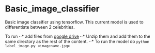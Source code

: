 # Basic_image_classifier
Basic image classifier using tensorflow. 
This current model is used to differentiate between 2 celebrities.

To run 
⋅⋅* add files from [google drive](https://drive.google.com/file/d/1N0hOM0FD9hhB16kiZM4RNLLo--IVz2t9/view?usp=sharing)
⋅⋅* Unzip them and add them to the same directory as the rest of the content.
⋅⋅* To run the model do ```python label_image.py <imagename.jpg>```
